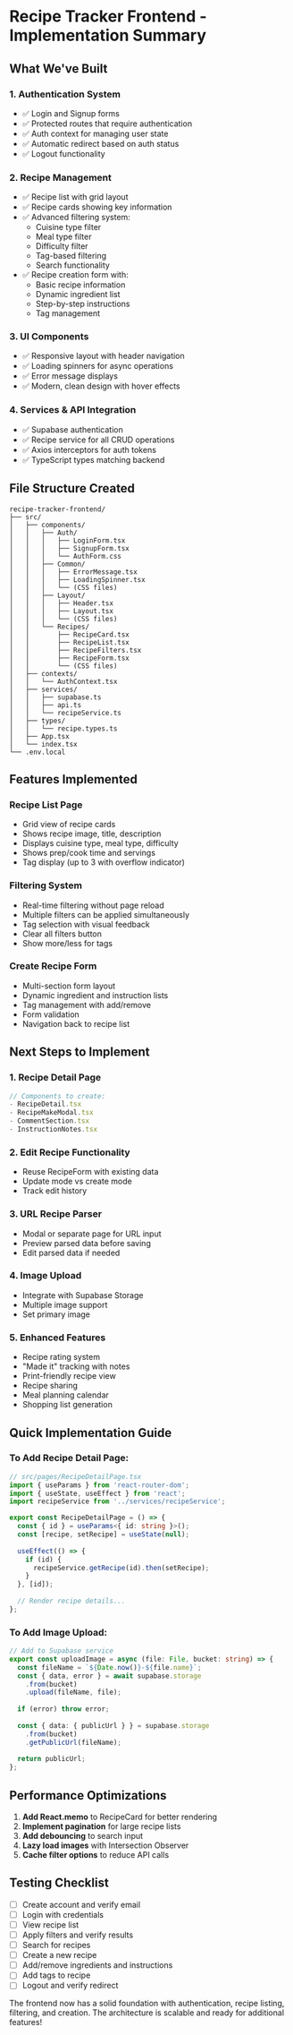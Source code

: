# Recipe Tracker Frontend - Implementation Summary

## What We've Built

### 1. **Authentication System**
- ✅ Login and Signup forms
- ✅ Protected routes that require authentication
- ✅ Auth context for managing user state
- ✅ Automatic redirect based on auth status
- ✅ Logout functionality

### 2. **Recipe Management**
- ✅ Recipe list with grid layout
- ✅ Recipe cards showing key information
- ✅ Advanced filtering system:
  - Cuisine type filter
  - Meal type filter
  - Difficulty filter
  - Tag-based filtering
  - Search functionality
- ✅ Recipe creation form with:
  - Basic recipe information
  - Dynamic ingredient list
  - Step-by-step instructions
  - Tag management

### 3. **UI Components**
- ✅ Responsive layout with header navigation
- ✅ Loading spinners for async operations
- ✅ Error message displays
- ✅ Modern, clean design with hover effects

### 4. **Services & API Integration**
- ✅ Supabase authentication
- ✅ Recipe service for all CRUD operations
- ✅ Axios interceptors for auth tokens
- ✅ TypeScript types matching backend

## File Structure Created

```
recipe-tracker-frontend/
├── src/
│   ├── components/
│   │   ├── Auth/
│   │   │   ├── LoginForm.tsx
│   │   │   ├── SignupForm.tsx
│   │   │   └── AuthForm.css
│   │   ├── Common/
│   │   │   ├── ErrorMessage.tsx
│   │   │   ├── LoadingSpinner.tsx
│   │   │   └── (CSS files)
│   │   ├── Layout/
│   │   │   ├── Header.tsx
│   │   │   ├── Layout.tsx
│   │   │   └── (CSS files)
│   │   └── Recipes/
│   │       ├── RecipeCard.tsx
│   │       ├── RecipeList.tsx
│   │       ├── RecipeFilters.tsx
│   │       ├── RecipeForm.tsx
│   │       └── (CSS files)
│   ├── contexts/
│   │   └── AuthContext.tsx
│   ├── services/
│   │   ├── supabase.ts
│   │   ├── api.ts
│   │   └── recipeService.ts
│   ├── types/
│   │   └── recipe.types.ts
│   ├── App.tsx
│   └── index.tsx
└── .env.local
```

## Features Implemented

### Recipe List Page
- Grid view of recipe cards
- Shows recipe image, title, description
- Displays cuisine type, meal type, difficulty
- Shows prep/cook time and servings
- Tag display (up to 3 with overflow indicator)

### Filtering System
- Real-time filtering without page reload
- Multiple filters can be applied simultaneously
- Tag selection with visual feedback
- Clear all filters button
- Show more/less for tags

### Create Recipe Form
- Multi-section form layout
- Dynamic ingredient and instruction lists
- Tag management with add/remove
- Form validation
- Navigation back to recipe list

## Next Steps to Implement

### 1. **Recipe Detail Page**
```typescript
// Components to create:
- RecipeDetail.tsx
- RecipeMakeModal.tsx
- CommentSection.tsx
- InstructionNotes.tsx
```

### 2. **Edit Recipe Functionality**
- Reuse RecipeForm with existing data
- Update mode vs create mode
- Track edit history

### 3. **URL Recipe Parser**
- Modal or separate page for URL input
- Preview parsed data before saving
- Edit parsed data if needed

### 4. **Image Upload**
- Integrate with Supabase Storage
- Multiple image support
- Set primary image

### 5. **Enhanced Features**
- Recipe rating system
- "Made it" tracking with notes
- Print-friendly recipe view
- Recipe sharing
- Meal planning calendar
- Shopping list generation

## Quick Implementation Guide

### To Add Recipe Detail Page:

```typescript
// src/pages/RecipeDetailPage.tsx
import { useParams } from 'react-router-dom';
import { useState, useEffect } from 'react';
import recipeService from '../services/recipeService';

export const RecipeDetailPage = () => {
  const { id } = useParams<{ id: string }>();
  const [recipe, setRecipe] = useState(null);
  
  useEffect(() => {
    if (id) {
      recipeService.getRecipe(id).then(setRecipe);
    }
  }, [id]);
  
  // Render recipe details...
};
```

### To Add Image Upload:

```typescript
// Add to Supabase service
export const uploadImage = async (file: File, bucket: string) => {
  const fileName = `${Date.now()}-${file.name}`;
  const { data, error } = await supabase.storage
    .from(bucket)
    .upload(fileName, file);
  
  if (error) throw error;
  
  const { data: { publicUrl } } = supabase.storage
    .from(bucket)
    .getPublicUrl(fileName);
  
  return publicUrl;
};
```

## Performance Optimizations

1. **Add React.memo** to RecipeCard for better rendering
2. **Implement pagination** for large recipe lists
3. **Add debouncing** to search input
4. **Lazy load images** with Intersection Observer
5. **Cache filter options** to reduce API calls

## Testing Checklist

- [ ] Create account and verify email
- [ ] Login with credentials
- [ ] View recipe list
- [ ] Apply filters and verify results
- [ ] Search for recipes
- [ ] Create a new recipe
- [ ] Add/remove ingredients and instructions
- [ ] Add tags to recipe
- [ ] Logout and verify redirect

The frontend now has a solid foundation with authentication, recipe listing, filtering, and creation. The architecture is scalable and ready for additional features!